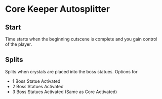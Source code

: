 # Core Keeper Autosplitter
## Start
Time starts when the beginning cutscene is complete and you gain control of the player.

## Splits 
Splits when crystals are placed into the boss statues.
Options for 
* 1 Boss Statue Activated
* 2 Boss Statues Activated
* 3 Boss Statues Activated (Same as Core Activated)
